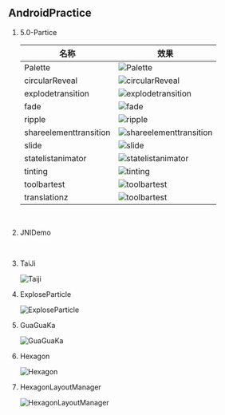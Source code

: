 ## AndroidPractice
1. 5.0-Partice

   | 名称                     | 效果                                       |
   | ---------------------- | ---------------------------------------- |
   | Palette                | ![Palette](./5.0-Practice/Palette/screenshot.gif) |
   | circularReveal         | ![circularReveal](./5.0-Practice/circularReveal/screenshot.gif) |
   | explodetransition      | ![explodetransition](./5.0-Practice/explodetransition/screenshot.gif) |
   | fade                   | ![fade](./5.0-Practice/fade/screenshot.gif) |
   | ripple                 | ![ripple](./5.0-Practice/ripple/screenshot.gif) |
   | shareelementtransition | ![shareelementtransition](./5.0-Practice/shareelementtransition/screenshot.gif) |
   | slide                  | ![slide](./5.0-Practice/slide/screenshot.gif) |
   | statelistanimator      | ![statelistanimator](./5.0-Practice/statelistanimator/screenshot.gif) |
   | tinting                | ![tinting](./5.0-Practice/tinting/screenshot.gif) |
   | toolbartest            | ![toolbartest](./5.0-Practice/toolbartest/screenshot.gif) |
   | translationz           | ![toolbartest](./5.0-Practice/translationz/screenshot.gif) |

   ​

2. JNIDemo

   ​

3. TaiJi

   ![Taiji](Taiji/screenshot.gif)

4. ExploseParticle

   ![ExploseParticle](ExploseParticle/screenshot.gif)

5. GuaGuaKa

   ![GuaGuaKa](GuaGuaKa/screenshot.gif)

6. Hexagon

   ![Hexagon](Hexagon/screenshot.gif)

7. HexagonLayoutManager

   ![HexagonLayoutManager](HexagonLayoutManager/screenshot.gif)

   ​

